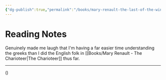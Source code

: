 ```yaml
---
{"dg-publish":true,"permalink":"/books/mary-renault-the-last-of-the-wine/","tags":["books"],"created":"2024-12-05","updated":"2024-12-05"}
---
```



# Reading Notes

Genuinely made me laugh that I'm having a far easier time understanding the greeks than I did the English folk in [[Books/Mary Renault - The Charioteer\|The Charioteer]] thus far.

----

()
